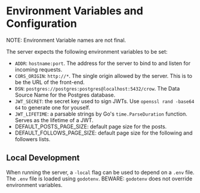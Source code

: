 # Environment Variables and Configuration

NOTE: Environment Variable names are not final.

The server expects the following environment variables to be set:

- `ADDR`: `hostname:port`. The address for the server to bind to and listen for incoming requests.
- `CORS_ORIGIN`: `http://*`. The single origin allowed by the server. This is to be the URL of the front-end.
- `DSN`: `postgres://postgres:postgres@localhost:5432/crow`. The Data Source Name for the Postgres database.
- `JWT_SECRET`: the secret key used to sign JWTs. Use `openssl rand -base64 64` to generate one for youself.
- `JWT_LIFETIME`: a parsable strings by Go's `time.ParseDuration` function. Serves as the lifetime of a JWT.
- DEFAULT_POSTS_PAGE_SIZE: default page size for the posts.
- DEFAULT_FOLLOWS_PAGE_SIZE: default page size for the following and followers lists.

## Local Development

When running the server, a `-local` flag can be used to depend on a `.env` file.
The `.env` file is loaded using `godotenv`. BEWARE: `godotenv` does not override environment variables.

